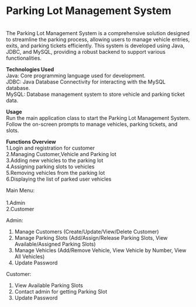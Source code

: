 **<h1>Parking Lot Management System</h1>**<br/>
The Parking Lot Management System is a comprehensive solution designed to streamline the parking process, allowing users to manage vehicle entries, exits, and parking tickets efficiently. This system is developed using Java, JDBC, and MySQL, providing a robust backend to support various functionalities.

**Technologies Used**<br/> 
Java: Core programming language used for development.<br/>
JDBC: Java Database Connectivity for interacting with the MySQL database.<br/>
MySQL: Database management system to store vehicle and parking ticket data.<br/> 

**Usage**<br/>
Run the main application class to start the Parking Lot Management System.<br/>
Follow the on-screen prompts to manage vehicles, parking tickets, and slots.<br/>

**Functions Overview**<br/>
1.Login and registration for customer<br/>
2.Managing Customer,Vehicle and Parking lot<br/> 
3.Adding new vehicles to the parking lot<br/> 
4.Assigning parking slots to vehicles<br/> 
5.Removing vehicles from the parking lot<br/> 
6.Displaying the list of parked user vehicles<br/>


Main Menu:<br/>   
1.Admin<br/> 
2.Customer<br/> 

Admin:<br/> 
1. Manage Customers (Create/Update/View/Delete Customer)   <br/>    
2. Manage Parking Slots (Add/Assign/Release Parking Slots, View Available/Assigned Parking Slots)<br/> 
3. Manage Vehicles (Add/Remove Vehicle, View Vehicle by Number, View All Vehicles)<br/> 
5. Update Password<br/> 

Customer:<br/> 
1. View Available Parking Slots<br/> 
2. Contact admin for getting Parking Slot<br/> 
3. Update Password<br/> 
